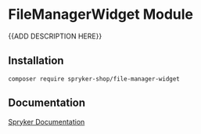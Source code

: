 # FileManagerWidget Module

{{ADD DESCRIPTION HERE}}

## Installation

```
composer require spryker-shop/file-manager-widget
```

## Documentation

[Spryker Documentation](https://academy.spryker.com)
